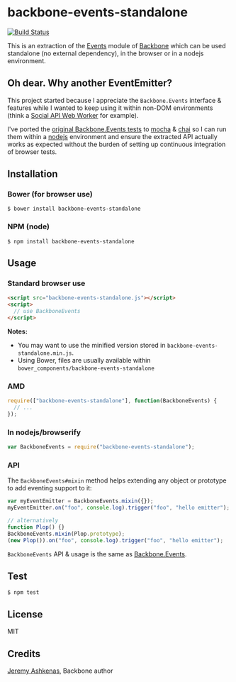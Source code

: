 backbone-events-standalone
==========================

[![Build Status](https://travis-ci.org/n1k0/backbone-events-standalone.png)](https://travis-ci.org/n1k0/backbone-events-standalone)

This is an extraction of the [Events] module of [Backbone] which can be used
standalone (no external dependency), in the browser or in a nodejs environment.

## Oh dear. Why another EventEmitter?

This project started because I appreciate the `Backbone.Events` interface &
features while I wanted to keep using it within non-DOM environments (think a
[Social API Web Worker] for example).

I've ported the [original Backbone.Events tests] to [mocha] & [chai] so I can
run them within a [nodejs] environment and ensure the extracted API actually
works as expected without the burden of setting up continuous integration of
browser tests.

## Installation

### Bower (for browser use)

```
$ bower install backbone-events-standalone
```

### NPM (node)

```
$ npm install backbone-events-standalone
```

## Usage

### Standard browser use

```html
<script src="backbone-events-standalone.js"></script>
<script>
  // use BackboneEvents
</script>
```

**Notes:**

- You may want to use the minified version stored in `backbone-events-standalone.min.js`.
- Using Bower, files are usually available within `bower_components/backbone-events-standalone`

### AMD

```js
require(["backbone-events-standalone"], function(BackboneEvents) {
  // ...
});
```

### In nodejs/browserify

```js
var BackboneEvents = require("backbone-events-standalone");
```

### API

The `BackboneEvents#mixin` method helps extending any object or prototype to add eventing
support to it:

```js
var myEventEmitter = BackboneEvents.mixin({});
myEventEmitter.on("foo", console.log).trigger("foo", "hello emitter");

// alternatively
function Plop() {}
BackboneEvents.mixin(Plop.prototype);
(new Plop()).on("foo", console.log).trigger("foo", "hello emitter");
```

`BackboneEvents` API & usage is the same as [Backbone.Events].

## Test

```
$ npm test
```

## License

MIT

## Credits

[Jeremy Ashkenas](http://ashkenas.com/), Backbone author

[Events]: http://backbonejs.org/#Events
[Backbone.Events]: http://backbonejs.org/#Events
[Backbone]: http://backbonejs.org/
[mocha]: (http://visionmedia.github.io/mocha/)
[chai]: http://chaijs.com/
[nodejs]: nodejs.org/
[original Backbone.Events tests]: https://github.com/jashkenas/backbone/blob/699fe3271262043bb137bae97bd0003d6d193f27/test/events.js
[Social API Web Worker]: https://developer.mozilla.org/en-US/docs/Social_API/Service_worker_API_reference

